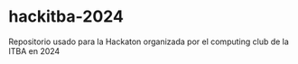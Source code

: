 # hackitba-2024
Repositorio usado para la Hackaton organizada por el computing club de la ITBA en 2024
